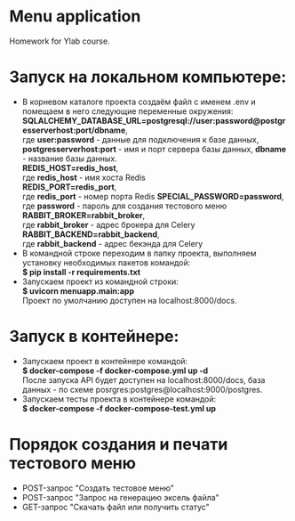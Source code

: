 # Menu application
 Homework for Ylab course.

# Запуск на локальном компьютере:
<ul>
 <li>В корневом каталоге проекта создаём файл с именем .env и помещаем в него следующие переменные окружения:<br>
  <b>SQLALCHEMY_DATABASE_URL=postgresql://user:password@postgresserverhost:port/dbname</b>,<br>
  где <b>user:password</b> - данные для подключения к базе данных, <b>postgresserverhost:port</b> - имя и порт сервера базы данных, <b>dbname</b> - название базы данных.<br>
  <b>REDIS_HOST=redis_host</b>,<br>
  где <b>redis_host</b> - имя хоста Redis<br>
  <b>REDIS_PORT=redis_port</b>,<br>
  где <b>redis_port</b> - номер порта Redis
  <b>SPECIAL_PASSWORD=password</b>,<br>
  где <b>password</b> - пароль для создания тестового меню
  <b>RABBIT_BROKER=rabbit_broker</b>,<br>
  где <b>rabbit_broker</b> - адрес брокера для Celery
  <b>RABBIT_BACKEND=rabbit_backend</b>,<br>
  где <b>rabbit_backend</b> - адрес бекэнда для Celery
 </li>
 <li>В командной строке переходим в папку проекта, выполняем установку необходимых пакетов командой:<br>
  <b>$ pip install -r requirements.txt</b></li>
 <li>Запускаем проект из командной строки:<br>
  <b>$ uvicorn menuapp.main:app</b><br>Проект по умолчанию доступен на localhost:8000/docs.
 </li>
</ul>

# Запуск в контейнере:
<ul>
 <li>Запускаем проект в контейнере командой:<br>
  <b>$ docker-compose -f docker-compose.yml up -d</b><br>
  После запуска API будет доступен на localhost:8000/docs,
  база данных - по схеме posrgres:postgres@localhost:9000/postgres.
 </li>
 <li>Запускаем тесты проекта в контейнере командой:<br>
  <b>$ docker-compose -f docker-compose-test.yml up</b>
 </li>
</ul>

# Порядок создания и печати тестового меню
<ul>
 <li>POST-запрос "Создать тестовое меню"<br></li>
 <li>POST-запрос "Запрос на генерацию эксель файла"<br></li>
 <li>GET-запрос "Скачать файл или получить статус"<br></li>
</ul>
